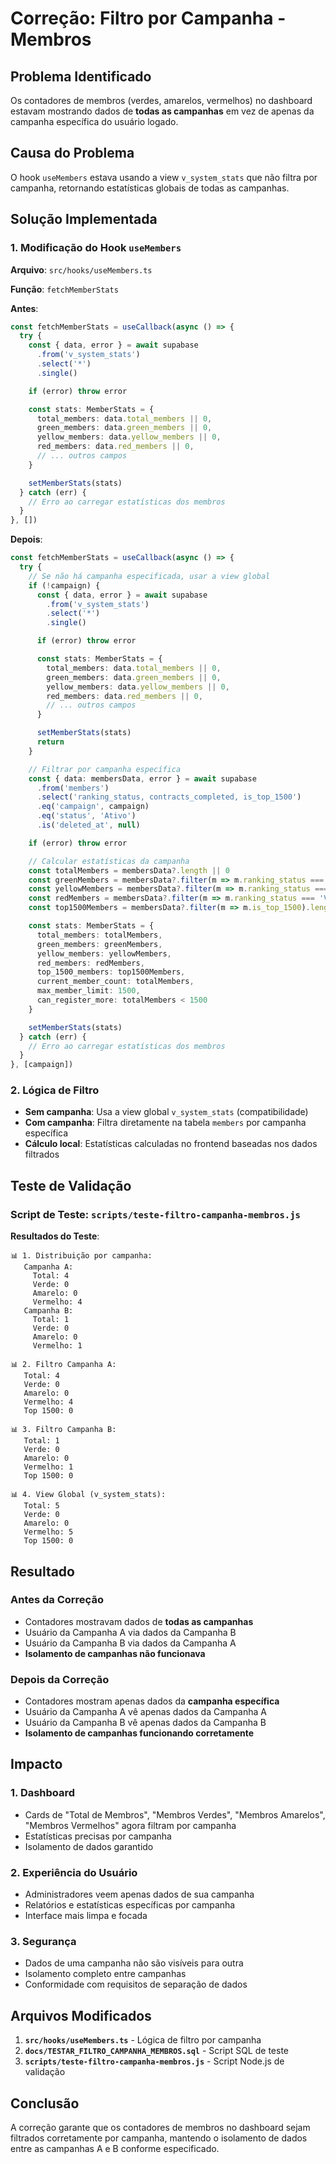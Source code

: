 # Correção: Filtro por Campanha - Membros

## Problema Identificado

Os contadores de membros (verdes, amarelos, vermelhos) no dashboard estavam mostrando dados de **todas as campanhas** em vez de apenas da campanha específica do usuário logado.

## Causa do Problema

O hook `useMembers` estava usando a view `v_system_stats` que não filtra por campanha, retornando estatísticas globais de todas as campanhas.

## Solução Implementada

### **1. Modificação do Hook `useMembers`**

**Arquivo**: `src/hooks/useMembers.ts`

**Função**: `fetchMemberStats`

**Antes**:
```typescript
const fetchMemberStats = useCallback(async () => {
  try {
    const { data, error } = await supabase
      .from('v_system_stats')
      .select('*')
      .single()

    if (error) throw error

    const stats: MemberStats = {
      total_members: data.total_members || 0,
      green_members: data.green_members || 0,
      yellow_members: data.yellow_members || 0,
      red_members: data.red_members || 0,
      // ... outros campos
    }

    setMemberStats(stats)
  } catch (err) {
    // Erro ao carregar estatísticas dos membros
  }
}, [])
```

**Depois**:
```typescript
const fetchMemberStats = useCallback(async () => {
  try {
    // Se não há campanha especificada, usar a view global
    if (!campaign) {
      const { data, error } = await supabase
        .from('v_system_stats')
        .select('*')
        .single()

      if (error) throw error

      const stats: MemberStats = {
        total_members: data.total_members || 0,
        green_members: data.green_members || 0,
        yellow_members: data.yellow_members || 0,
        red_members: data.red_members || 0,
        // ... outros campos
      }

      setMemberStats(stats)
      return
    }

    // Filtrar por campanha específica
    const { data: membersData, error } = await supabase
      .from('members')
      .select('ranking_status, contracts_completed, is_top_1500')
      .eq('campaign', campaign)
      .eq('status', 'Ativo')
      .is('deleted_at', null)

    if (error) throw error

    // Calcular estatísticas da campanha
    const totalMembers = membersData?.length || 0
    const greenMembers = membersData?.filter(m => m.ranking_status === 'Verde').length || 0
    const yellowMembers = membersData?.filter(m => m.ranking_status === 'Amarelo').length || 0
    const redMembers = membersData?.filter(m => m.ranking_status === 'Vermelho').length || 0
    const top1500Members = membersData?.filter(m => m.is_top_1500).length || 0

    const stats: MemberStats = {
      total_members: totalMembers,
      green_members: greenMembers,
      yellow_members: yellowMembers,
      red_members: redMembers,
      top_1500_members: top1500Members,
      current_member_count: totalMembers,
      max_member_limit: 1500,
      can_register_more: totalMembers < 1500
    }

    setMemberStats(stats)
  } catch (err) {
    // Erro ao carregar estatísticas dos membros
  }
}, [campaign])
```

### **2. Lógica de Filtro**

- **Sem campanha**: Usa a view global `v_system_stats` (compatibilidade)
- **Com campanha**: Filtra diretamente na tabela `members` por campanha específica
- **Cálculo local**: Estatísticas calculadas no frontend baseadas nos dados filtrados

## Teste de Validação

### **Script de Teste**: `scripts/teste-filtro-campanha-membros.js`

**Resultados do Teste**:
```
📊 1. Distribuição por campanha:
   Campanha A:
     Total: 4
     Verde: 0
     Amarelo: 0
     Vermelho: 4
   Campanha B:
     Total: 1
     Verde: 0
     Amarelo: 0
     Vermelho: 1

📊 2. Filtro Campanha A:
   Total: 4
   Verde: 0
   Amarelo: 0
   Vermelho: 4
   Top 1500: 0

📊 3. Filtro Campanha B:
   Total: 1
   Verde: 0
   Amarelo: 0
   Vermelho: 1
   Top 1500: 0

📊 4. View Global (v_system_stats):
   Total: 5
   Verde: 0
   Amarelo: 0
   Vermelho: 5
   Top 1500: 0
```

## Resultado

### **Antes da Correção**
- Contadores mostravam dados de **todas as campanhas**
- Usuário da Campanha A via dados da Campanha B
- Usuário da Campanha B via dados da Campanha A
- **Isolamento de campanhas não funcionava**

### **Depois da Correção**
- Contadores mostram apenas dados da **campanha específica**
- Usuário da Campanha A vê apenas dados da Campanha A
- Usuário da Campanha B vê apenas dados da Campanha B
- **Isolamento de campanhas funcionando corretamente**

## Impacto

### **1. Dashboard**
- Cards de "Total de Membros", "Membros Verdes", "Membros Amarelos", "Membros Vermelhos" agora filtram por campanha
- Estatísticas precisas por campanha
- Isolamento de dados garantido

### **2. Experiência do Usuário**
- Administradores veem apenas dados de sua campanha
- Relatórios e estatísticas específicas por campanha
- Interface mais limpa e focada

### **3. Segurança**
- Dados de uma campanha não são visíveis para outra
- Isolamento completo entre campanhas
- Conformidade com requisitos de separação de dados

## Arquivos Modificados

1. **`src/hooks/useMembers.ts`** - Lógica de filtro por campanha
2. **`docs/TESTAR_FILTRO_CAMPANHA_MEMBROS.sql`** - Script SQL de teste
3. **`scripts/teste-filtro-campanha-membros.js`** - Script Node.js de validação

## Conclusão

A correção garante que os contadores de membros no dashboard sejam filtrados corretamente por campanha, mantendo o isolamento de dados entre as campanhas A e B conforme especificado.
